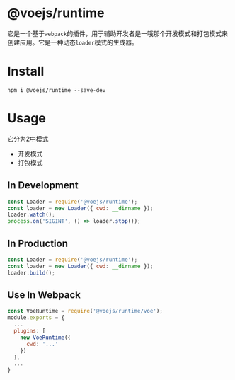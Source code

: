 # @voejs/runtime

它是一个基于`webpack`的插件，用于辅助开发者是一哦那个开发模式和打包模式来创建应用。它是一种动态`loader`模式的生成器。

# Install

```shell
npm i @voejs/runtime --save-dev
```

# Usage

它分为2中模式

- 开发模式
- 打包模式

## In Development

```javascript
const Loader = require('@voejs/runtime');
const loader = new Loader({ cwd: __dirname });
loader.watch();
process.on('SIGINT', () => loader.stop());
```

## In Production

```javascript
const Loader = require('@voejs/runtime');
const loader = new Loader({ cwd: __dirname });
loader.build();
```

## Use In Webpack

```javascript
const VoeRuntime = require('@voejs/runtime/voe');
module.exports = {
  ...
  plugins: [
    new VoeRuntime({
      cwd: '...'
    })
  ],
  ...
}
```